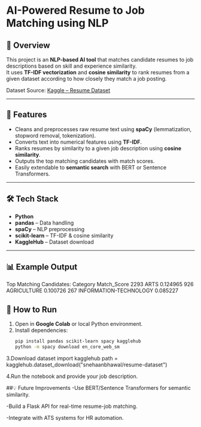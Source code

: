 # AI-Powered Resume to Job Matching using NLP

## 📌 Overview
This project is an **NLP-based AI tool** that matches candidate resumes to job descriptions based on skill and experience similarity.  
It uses **TF-IDF vectorization** and **cosine similarity** to rank resumes from a given dataset according to how closely they match a job posting.

Dataset Source: [Kaggle – Resume Dataset](https://www.kaggle.com/datasets/snehaanbhawal/resume-dataset)

---

## 🚀 Features
- Cleans and preprocesses raw resume text using **spaCy** (lemmatization, stopword removal, tokenization).
- Converts text into numerical features using **TF-IDF**.
- Ranks resumes by similarity to a given job description using **cosine similarity**.
- Outputs the top matching candidates with match scores.
- Easily extendable to **semantic search** with BERT or Sentence Transformers.

---

## 🛠️ Tech Stack
- **Python**
- **pandas** – Data handling
- **spaCy** – NLP preprocessing
- **scikit-learn** – TF-IDF & cosine similarity
- **KaggleHub** – Dataset download

---
## 📊 Example Output
Top Matching Candidates:
Category Match_Score
2293 ARTS 0.124965
926 AGRICULTURE 0.100726
267 INFORMATION-TECHNOLOGY 0.085227

## 📜 How to Run
1. Open in **Google Colab** or local Python environment.
2. Install dependencies:
   ```bash
   pip install pandas scikit-learn spacy kagglehub
   python -m spacy download en_core_web_sm
3.Download dataset
import kagglehub
path = kagglehub.dataset_download("snehaanbhawal/resume-dataset")

4.Run the notebook and provide your job description.

##💡 Future Improvements
-Use BERT/Sentence Transformers for semantic similarity.

-Build a Flask API for real-time resume-job matching.

-Integrate with ATS systems for HR automation.

